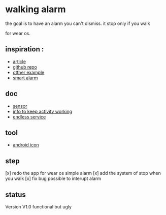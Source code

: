 # walking alarm

the goal is to have an alarm you can't dismiss. it stop only if you walk

for wear os.

## inspiration :

* [article](https://learntodroid.com/how-to-create-a-simple-alarm-clock-app-in-android/)
* [github repo](https://github.com/learntodroid/SimpleAlarmClock)
* [otther example](https://www.journaldev.com/27681/android-alarmmanager-broadcast-receiver-and-service)
* [smart alarm](https://github.com/fridgecow/smartalarm.git)

## doc 

* [sensor](https://developer.android.com/guide/topics/sensors/sensors_motion.html#java)
* [info to keep activity working](https://stackoverflow.com/questions/22168287/prevent-activity-from-being-destroyed-as-long-as-possible)
* [endless service](https://robertohuertas.com/2019/06/29/android_foreground_services/)


## tool 

* [android icon ](https://romannurik.github.io/AndroidAssetStudio/)


## step
[x] redo the app for wear os simple alarm
[x] add the system of stop when you walk
[x] fix bug possible to interupt alarm 

## status

Version V1.0 functional but ugly 
